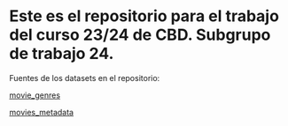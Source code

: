# Este es el repositorio para el trabajo del curso 23/24 de CBD. Subgrupo de trabajo 24.

Fuentes de los datasets en el repositorio:

[movie_genres](https://www.kaggle.com/datasets/programmarself/movies-genres/data)

[movies_metadata](https://www.kaggle.com/datasets/rounakbanik/the-movies-dataset/data)
